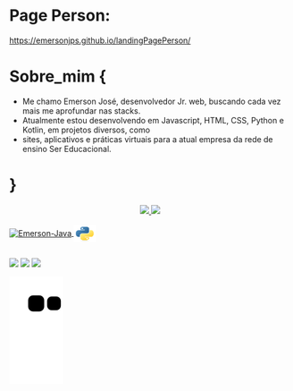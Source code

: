 # Page Person: 
https://emersonjps.github.io/landingPagePerson/

# Sobre_mim {
-   Me chamo Emerson José, desenvolvedor Jr. web, buscando cada vez mais me aprofundar nas stacks.
-   Atualmente estou desenvolvendo em Javascript, HTML, CSS, Python e Kotlin, em projetos diversos, como 
-   sites, aplicativos e práticas virtuais para a atual empresa da rede de ensino Ser Educacional.
#  }

 <div align="center">
  <a href="https://github.com/emersonjps">
  <img height="180em" src="https://github-readme-stats.vercel.app/api?username=emersonjps&show_icons=true&theme=dark&include_all_commits=true&count_private=true"/>
  <img height="180em" src="https://github-readme-stats.vercel.app/api/top-langs/?username=emersonjps&layout=compact&langs_count=7&theme=dark"/>
</div>

 </div>
<div style="display: inline_block"><br>
  <img align="center" alt="Emerson-Java" height="30" width="40" src="https://cdn.jsdelivr.net/gh/devicons/devicon/icons/java/java-original-wordmark.svg">
  <img align="center" alt="Emerosn-Python" height="30" width="40" src="https://raw.githubusercontent.com/devicons/devicon/master/icons/python/python-original.svg">
</div>

##

<div> 
  <a href="https://www.instagram.com/emerson_jps/" target="_blank"><img src="https://img.shields.io/badge/-Instagram-%23E4405F?style=for-the-badge&logo=instagram&logoColor=white" target="_blank"></a>
  <a href = "mailto:emerson20010213@gmail.com"><img src="https://img.shields.io/badge/-Gmail-%23333?style=for-the-badge&logo=gmail&logoColor=white" target="_blank"></a>
  <a href="https://www.linkedin.com/in/emerson-jos%C3%A9-196095186/" target="_blank"><img src="https://img.shields.io/badge/-LinkedIn-%230077B5?style=for-the-badge&logo=linkedin&logoColor=white" target="_blank"></a> 
 
  ![Snake animation](https://github.com/emersonjps/emersonjps/blob/output/github-contribution-grid-snake.svg)
 
</div>
